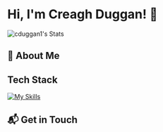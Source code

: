 # Hi, I'm Creagh Duggan! 👋

![cduggan1's Stats](https://github-readme-stats.vercel.app/api?username=cduggan1&theme=vue-dark&show_icons=true&hide_border=true&count_private=true)

## 🚀 About Me

## Tech Stack
[![My Skills](https://skillicons.dev/icons?i=js,html,css,wasm)](https://skillicons.dev)


## 📬 Get in Touch




<!--

Here are some ideas to get you started:

- 🔭 I’m currently working on ...
- 🌱 I’m currently learning ...
- 👯 I’m looking to collaborate on ...
- 🤔 I’m looking for help with ...
- 💬 Ask me about ...
- 📫 How to reach me: ...
- 😄 Pronouns: ...
- ⚡ Fun fact: ...
-->
